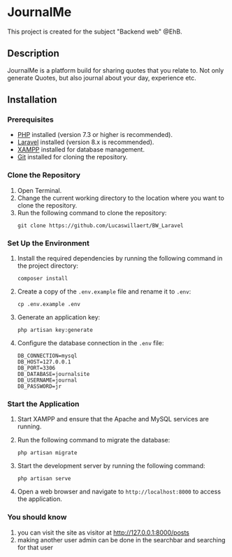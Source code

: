 # JournalMe 
This project is created for the subject "Backend web" @EhB. 

## Description
JournalMe is a platform build for sharing quotes that you relate to. Not only generate Quotes, but also journal about your day, experience etc. 
## Installation

### Prerequisites
- [PHP](https://www.php.net/downloads.php) installed (version 7.3 or higher is recommended).
- [Laravel](https://laravel.com/docs/8.x/installation) installed (version 8.x is recommended).
- [XAMPP](https://www.apachefriends.org/index.html) installed for database management.
- [Git](https://git-scm.com/) installed for cloning the repository.

### Clone the Repository
1. Open Terminal.
2. Change the current working directory to the location where you want to clone the repository.
3. Run the following command to clone the repository:
    ```shell
    git clone https://github.com/Lucaswillaert/BW_Laravel 
    ```

### Set Up the Environment
1. Install the required dependencies by running the following command in the project directory:
    ```shell
    composer install
    ```

2. Create a copy of the `.env.example` file and rename it to `.env`:
    ```shell
    cp .env.example .env
    ```

3. Generate an application key:
    ```shell
    php artisan key:generate
    ```

4. Configure the database connection in the `.env` file:
    ```shell
    DB_CONNECTION=mysql
    DB_HOST=127.0.0.1
    DB_PORT=3306
    DB_DATABASE=journalsite
    DB_USERNAME=journal
    DB_PASSWORD=jr
    ```

### Start the Application
1. Start XAMPP and ensure that the Apache and MySQL services are running.

2. Run the following command to migrate the database:
    ```shell
    php artisan migrate
    ```

3. Start the development server by running the following command:
    ```shell
    php artisan serve
    ```

4. Open a web browser and navigate to `http://localhost:8000` to access the application.



### You should know

1. you can visit the site as visitor at http://127.0.0.1:8000/posts 
2. making another user admin can be done in the searchbar and searching for that user 
